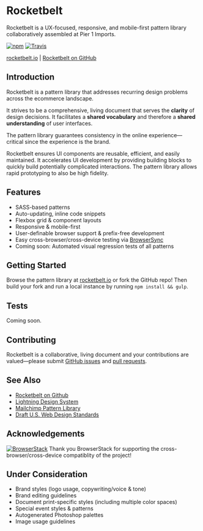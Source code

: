 Rocketbelt
==========
Rocketbelt is a UX-focused, responsive, and mobile-first pattern library collaboratively assembled at Pier 1 Imports.

[![npm](https://img.shields.io/npm/v/rocketbelt.svg?style=flat-square)](https://www.npmjs.com/package/rocketbelt)
[![Travis](https://img.shields.io/travis/Pier1/rocketbelt.svg?style=flat-square)](https://travis-ci.org/Pier1/rocketbelt)

[rocketbelt.io](http://rocketbelt.io) | [Rocketbelt on GitHub](https://github.com/pier1/rocketbelt)

Introduction
------------
Rocketbelt is a pattern library that addresses recurring design problems across the ecommerce landscape.

It strives to be a comprehensive, living document that serves the __clarity__ of design decisions. It facilitates a __shared vocabulary__ and therefore a __shared understanding__ of user interfaces.

The pattern library guarantees consistency in the online experience—critical since the experience is the brand.

Rocketbelt ensures UI components are reusable, efficient, and easily maintained. It accelerates UI development by providing building blocks to quickly build potentially complicated interactions. The pattern library allows rapid prototyping to also be high fidelity.

Features
--------
* SASS-based patterns
* Auto-updating, inline code snippets
* Flexbox grid & component layouts
* Responsive & mobile-first
* User-definable browser support & prefix-free development
* Easy cross-browser/cross-device testing via [BrowserSync](https://www.browsersync.io/)
* Coming soon: Automated visual regression tests of all patterns

Getting Started
---------------
Browse the pattern library at [rocketbelt.io](http://rocketbelt.io) or fork the GitHub repo! Then build your fork and run a local instance by running `npm install && gulp`.

Tests
-----
Coming soon.

Contributing
------------
Rocketbelt is a collaborative, living document and your contributions are valued—please submit [GitHub issues](https://github.com/pier1/rocketbelt/issues) and [pull requests](https://github.com/pier1/rocketbelt/pulls).

See Also
--------
* [Rocketbelt on Github](https://github.com/Pier1/rocketbelt)
* [Lightning Design System](https://www.lightningdesignsystem.com/)
* [Mailchimp Pattern Library](https://ux.mailchimp.com)
* [Draft U.S. Web Design Standards](https://standards.usa.gov/)

Acknowledgements
----------------
[![BrowserStack](https://cdn.rawgit.com/Pier1/rocketbelt/2ebe7e55/templates/assets/browserstack.svg)](https://browserstack.com)
Thank you BrowserStack for supporting the cross-browser/cross-device compatiblity of the project!

Under Consideration
-------------------
* Brand styles (logo usage, copywriting/voice & tone)
* Brand editing guidelines
* Document print-specific styles (including multiple color spaces)
* Special event styles & patterns
* Autogenerated Photoshop palettes
* Image usage guidelines
